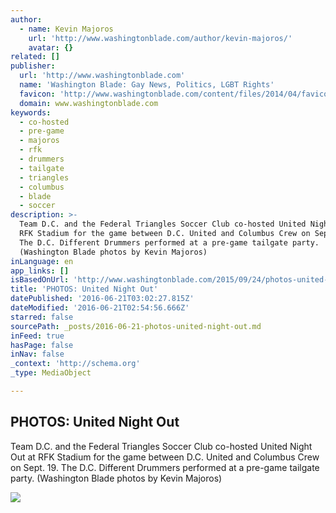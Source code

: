 ```yaml
---
author:
  - name: Kevin Majoros
    url: 'http://www.washingtonblade.com/author/kevin-majoros/'
    avatar: {}
related: []
publisher:
  url: 'http://www.washingtonblade.com'
  name: 'Washington Blade: Gay News, Politics, LGBT Rights'
  favicon: 'http://www.washingtonblade.com/content/files/2014/04/favicon.gif'
  domain: www.washingtonblade.com
keywords:
  - co-hosted
  - pre-game
  - majoros
  - rfk
  - drummers
  - tailgate
  - triangles
  - columbus
  - blade
  - soccer
description: >-
  Team D.C. and the Federal Triangles Soccer Club co-hosted United Night Out at
  RFK Stadium for the game between D.C. United and Columbus Crew on Sept. 19.
  The D.C. Different Drummers performed at a pre-game tailgate party.
  (Washington Blade photos by Kevin Majoros)
inLanguage: en
app_links: []
isBasedOnUrl: 'http://www.washingtonblade.com/2015/09/24/photos-united-night-out/'
title: 'PHOTOS: United Night Out'
datePublished: '2016-06-21T03:02:27.815Z'
dateModified: '2016-06-21T02:54:56.666Z'
starred: false
sourcePath: _posts/2016-06-21-photos-united-night-out.md
inFeed: true
hasPage: false
inNav: false
_context: 'http://schema.org'
_type: MediaObject

---
```

<article style=""><h1>PHOTOS: United Night Out</h1><p>Team D.C. and the Federal Triangles Soccer Club co-hosted United Night Out at RFK Stadium for the game between D.C. United and Columbus Crew on Sept. 19. The D.C. Different Drummers performed at a pre-game tailgate party. (Washington Blade photos by Kevin Majoros)</p><img src="http://www.washingtonblade.com/content/files/2015/09/United_Night_Out_460x470_c_Washington_Blade_by_Kevin_Majoros.jpg" /></article>